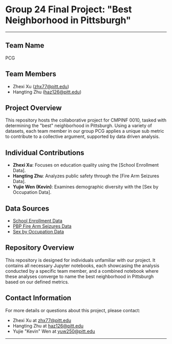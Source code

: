 # **Group 24 Final Project: "Best Neighborhood in Pittsburgh"**
--------
## Team Name
PCG

## Team Members
- Zhexi Xu (zhx77@pitt.edu)
- Hangting Zhu (haz126@pitt.edu)

## Project Overview
This repository hosts the collaborative project for CMPINF 0010, tasked with determining the "best" neighborhood in Pittsburgh. Using a variety of datasets, each team member in our group PCG applies a unique sub metric to contribute to a collective argument, supported by data driven analysis.

## Individual Contributions
- **Zhexi Xu**: Focuses on education quality using the [School Enrollment Data].
- **Hangting Zhu**: Analyzes public safety through the [Fire Arm Seizures Data].
- **Yujie Wen (Kevin)**: Examines demographic diversity with the [Sex by Occupation Data].

## Data Sources
- [School Enrollment Data](https://data.wprdc.org/dataset/pittsburgh-american-community-survey-2015-school-enrollment)
- [PBP Fire Arm Seizures Data](https://data.wprdc.org/dataset/pbp-fire-arm-seizures)
- [Sex by Occupation Data](https://data.wprdc.org/dataset/pittsburgh-american-community-survey-census-data)

## Repository Overview
This repository is designed for individuals unfamiliar with our project. It contains all necessary Jupyter notebooks, each showcasing the analysis conducted by a specific team member, and a combined notebook where these analyses converge to name the best neighborhood in Pittsburgh based on our defined metrics.

## Contact Information
For more details or questions about this project, please contact:
- Zhexi Xu at zhx77@pitt.edu
- Hangting Zhu at haz126@pitt.edu
- Yujie "Kevin" Wen at yuw250@pitt.edu
--------
